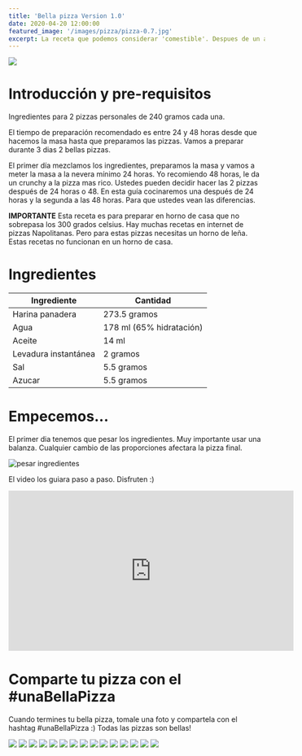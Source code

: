 ```yaml
---
title: 'Bella pizza Version 1.0'
date: 2020-04-20 12:00:00
featured_image: '/images/pizza/pizza-0.7.jpg'
excerpt: La receta que podemos considerar 'comestible'. Despues de un año aprendiendo a preparar pizzas, aprendiendo a las malas. Creo, que esta es una primera version (v1.0) comestible.
---
```


![](/images/pizza/pizza-0.7.jpg)

# Introducción y pre-requisitos
Ingredientes para 2 pizzas personales de 240 gramos cada una.

El tiempo de preparación recomendado es entre 24 y 48 horas desde que hacemos la masa hasta que preparamos las pizzas. Vamos a preparar durante 3 dias 2 bellas pizzas.

El primer día mezclamos los ingredientes, preparamos la masa y vamos a meter la masa a la nevera mínimo 24 horas. Yo recomiendo 48 horas, le da un crunchy a la pizza mas rico. Ustedes pueden decidir hacer las 2 pizzas después de 24 horas o 48. En esta guía cocinaremos una después de 24 horas y la segunda a las 48 horas. Para que ustedes vean las diferencias.

**IMPORTANTE** Esta receta es para preparar en horno de casa que no sobrepasa los 300 grados celsius. Hay muchas recetas en internet de pizzas Napolitanas. Pero para estas pizzas necesitas un horno de leña. Estas recetas no funcionan en un horno de casa.

# Ingredientes

| Ingrediente          | Cantidad                 |
|----------------------|--------------------------|
| Harina panadera      | 273.5 gramos             |
| Agua                 | 178 ml (65% hidratación) |
| Aceite               | 14 ml                    |
| Levadura instantánea | 2 gramos                 |
| Sal                  | 5.5 gramos               |
| Azucar               | 5.5 gramos               |

# Empecemos...
El primer dia tenemos que pesar los ingredientes. Muy importante usar una balanza. Cualquier cambio de las proporciones afectara la pizza final.

![pesar ingredientes](/images/pizza/pesar-ingredientes.jpg)

El video los guiara paso a paso. Disfruten :)
<iframe width="560" height="315" src="https://www.youtube.com/embed/Ty1wO15U_3k" frameborder="0" allow="accelerometer; autoplay; encrypted-media; gyroscope; picture-in-picture" allowfullscreen></iframe>

# Comparte tu pizza con el #unaBellaPizza
Cuando termines tu bella pizza, tomale una foto y compartela con el hashtag #unaBellaPizza :) Todas las pizzas son bellas!

<div class="gallery" data-columns="3">
	<img src="/images/pizza/v1-compartida-1.jpg">
	<img src="/images/pizza/v1-compartida-2.jpg">
	<img src="/images/pizza/v1-compartida-3.jpg">
	<img src="/images/pizza/v1-compartida-4.jpg">
	<img src="/images/pizza/v1-compartida-5.jpg">
	<img src="/images/pizza/v1-compartida-6.jpg">
	<img src="/images/pizza/v1-compartida-7.jpg">
	<img src="/images/pizza/v1-compartida-8.jpg">
	<img src="/images/pizza/v1-compartida-9.jpg">
	<img src="/images/pizza/v1-compartida-10.jpg">
	<img src="/images/pizza/v1-compartida-11.jpg">
	<img src="/images/pizza/v1-compartida-12.jpg">
	<img src="/images/pizza/v1-compartida-13.jpg">
	<img src="/images/pizza/v1-compartida-14.jpg">
	<img src="/images/pizza/v1-compartida-15.jpg">
	
</div>
